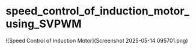 # speed_control_of_induction_motor_using_SVPWM


![Speed Control of Induction Motor](Screenshot 2025-05-14 095701.png)
